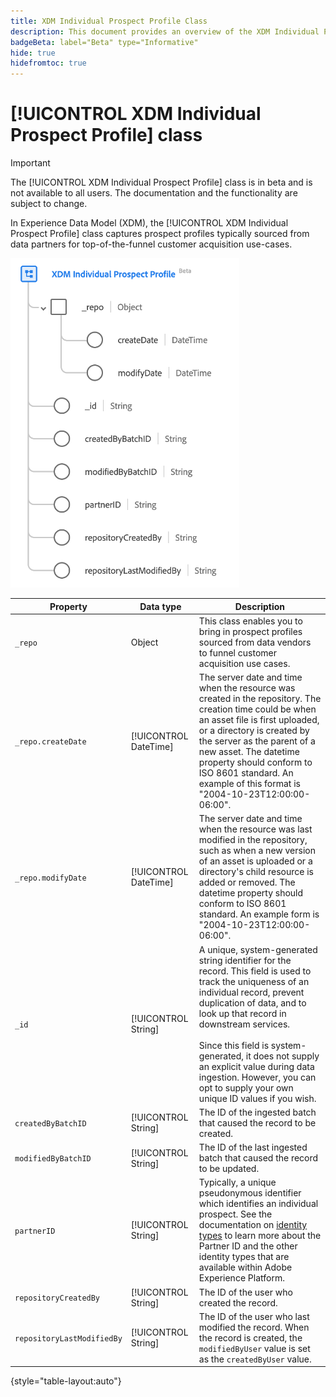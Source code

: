 ```yaml
---
title: XDM Individual Prospect Profile Class
description: This document provides an overview of the XDM Individual Prospect Profile class in Experience Data Model (XDM).
badgeBeta: label="Beta" type="Informative"
hide: true
hidefromtoc: true
---
```

# [!UICONTROL XDM Individual Prospect Profile] class

>[!IMPORTANT]
>
>The [!UICONTROL XDM Individual Prospect Profile] class is in beta and is not available to all users. The documentation and the functionality are subject to change.

In Experience Data Model (XDM), the [!UICONTROL XDM Individual Prospect Profile] class captures prospect profiles typically sourced from data partners for top-of-the-funnel customer acquisition use-cases.

![The schema diagram of the XDM Prospect class.](../images/classes/individual-prospect-profile.png)

| Property | Data type | Description |
| --- | --- | --- |
| `_repo` | Object | This class enables you to bring in prospect profiles sourced from data vendors to funnel customer acquisition use cases. |
| `_repo.createDate` | [!UICONTROL DateTime] | The server date and time when the resource was created in the repository. The creation time could be when an asset file is first uploaded, or a directory is created by the server as the parent of a new asset. The datetime property should conform to ISO 8601 standard. An example of this format is "2004-10-23T12:00:00-06:00". |
| `_repo.modifyDate` | [!UICONTROL DateTime] | The server date and time when the resource was last modified in the repository, such as when a new version of an asset is uploaded or a directory's child resource is added or removed. The datetime property should conform to ISO 8601 standard. An example form is "2004-10-23T12:00:00-06:00". |
| `_id` | [!UICONTROL String] | A unique, system-generated string identifier for the record. This field is used to track the uniqueness of an individual record, prevent duplication of data, and to look up that record in downstream services.<br><br>Since this field is system-generated, it does not supply an explicit value during data ingestion. However, you can opt to supply your own unique ID values if you wish. |
| `createdByBatchID` | [!UICONTROL String] | The ID of the ingested batch that caused the record to be created. |
| `modifiedByBatchID` | [!UICONTROL String] | The ID of the last ingested batch that caused the record to be updated. |
| `partnerID` | [!UICONTROL String] | Typically, a unique pseudonymous identifier which identifies an individual prospect. See the documentation on [identity types](../../identity-service/namespaces.md#identity-types) to learn more about the Partner ID and the other identity types that are available within Adobe Experience Platform. |
| `repositoryCreatedBy` | [!UICONTROL String] | The ID of the user who created the record. |
| `repositoryLastModifiedBy` | [!UICONTROL String] | The ID of the user who last modified the record. When the record is created, the `modifiedByUser` value is set as the `createdByUser` value. |

{style="table-layout:auto"}

